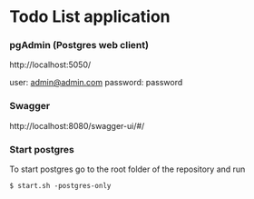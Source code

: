 # Todo List application

### pgAdmin (Postgres web client) 

http://localhost:5050/

user: admin@admin.com
password: password

### Swagger
http://localhost:8080/swagger-ui/#/

### Start postgres

To start postgres go to the root folder of the repository and run 

```
$ start.sh -postgres-only
```
